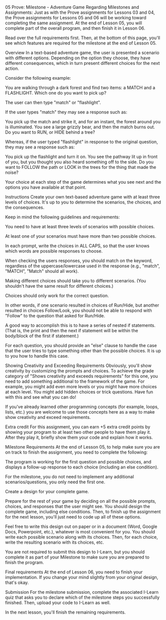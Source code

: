 05 Prove: Milestone - Adventure Game
Regarding Milestones and Assignments: Just as with the Prove assignments for Lessons 03 and 04, the Prove assignments for Lessons 05 and 06 will be working toward completing the same assignment. At the end of Lesson 05, you will complete part of the overall program, and then finish it in Lesson 06.

Read over the full requirements first. Then, at the bottom of this page, you'll see which features are required for the milestone at the end of Lesson 05.

Overview
In a text-based adventure game, the user is presented a scenario with different options. Depending on the option they choose, they have different consequences, which in turn present different choices for the next action.

Consider the following example:

You are walking through a dark forest and find two items: a MATCH and a FLASHLIGHT. Which one do you want to pick up?

The user can then type "match" or "flashlight".

If the user types "match" they may see a response such as:

You pick up the match and strike it, and for an instant, the forest around you is illuminated. You see a large grizzly bear, and then the match burns out. Do you want to RUN, or HIDE behind a tree?

Whereas, if the user typed "flashlight" in response to the original question, they may see a response such as:

You pick up the flashlight and turn it on. You see the pathway lit up in front of you, but you thought you also heard something off to the side. Do you want to FOLLOW the path or LOOK in the trees for the thing that made the noise?

Your choice at each step of the game determines what you see next and the options you have available at that point.

Instructions
Create your own text-based adventure game with at least three levels of choices. It's up to you to determine the scenarios, the choices, and the consequences.

Keep in mind the following guidelines and requirements:

You need to have at least three levels of scenarios with possible choices.

At least one of your scenarios must have more than two possible choices.

In each prompt, write the choices in ALL CAPS, so that the user knows which words are possible responses to choose.

When checking the users responses, you should match on the keyword, regardless of the uppercase/lowercase used in the response (e.g., "match", "MATCH", "Match" should all work).

Making different choices should take you to different scenarios. (You shouldn't have the same result for different choices.)

Choices should only work for the correct question.

In other words, if one scenario resulted in choices of Run/Hide, but another resulted in choices Follow/Look, you should not be able to respond with "Follow" to the question that asked for Run/Hide.

A good way to accomplish this is to have a series of nested if statements. (That is, the print and then the next if statement will be within the body/block of the first if statement.)

For each question, you should provide an "else" clause to handle the case that the user tries to type something other than the possible choices. It is up to you how to handle this case.

Showing Creativity and Exceeding Requirements
Obviously, you'll show creativity by customizing the prompts and choices. To achieve the grade category of "Shows creativity and exceeds requirements" for this one, you need to add something additional to the framework of the game. For example, you might add even more levels or you might have more choices at each level. You might add hidden choices or trick questions. Have fun with this and see what you can do!

If you've already learned other programming concepts (for example, loops, lists, etc.) you are welcome to use those concepts here as a way to make show creativity and exceed requirements.

Extra credit
For this assignment, you can earn +5 extra credit points by showing your program to at least two other people to have them play it. After they play it, briefly show them your code and explain how it works.

Milestone Requirements
At the end of Lesson 05, to help make sure you are on track to finish the assignment, you need to complete the following:

The program is working for the first question and possible choices, and displays a follow-up response to each choice (including an else condition).

For the milestone, you do not need to implement any additional scenarios/questions, you only need the first one.

Create a design for your complete game.

Prepare for the rest of your game by deciding on all the possible prompts, choices, and responses that the user might see. You should design the complete game, including else conditions. Then, to finish up the assignment for the next lesson, you'll just need to code up all of these options.

Feel free to write this design out on paper or in a document (Word, Google Docs, Powerpoint, etc.), whatever is most convenient for you. You should write each possible scenario along with its choices. Then, for each choice, write the resulting scenario with its choices, etc.

You are not required to submit this design to I-Learn, but you should complete it as part of your Milestone to make sure you are prepared to finish the program.

Final requirements
At the end of Lesson 06, you need to finish your implementation. If you change your mind slightly from your original design, that's okay.

Submission
For the milestone submission, complete the associated I-Learn quiz that asks you to declare which of the milestone steps you successfully finished. Then, upload your code to I-Learn as well.

In the next lesson, you'll finish the remaining requirements.
